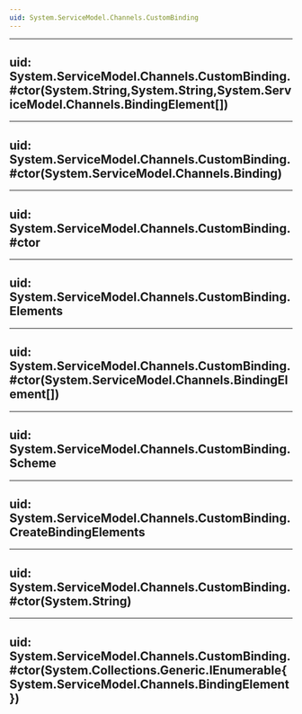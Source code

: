 ```yaml
---
uid: System.ServiceModel.Channels.CustomBinding
---
```


---
uid: System.ServiceModel.Channels.CustomBinding.#ctor(System.String,System.String,System.ServiceModel.Channels.BindingElement[])
---

---
uid: System.ServiceModel.Channels.CustomBinding.#ctor(System.ServiceModel.Channels.Binding)
---

---
uid: System.ServiceModel.Channels.CustomBinding.#ctor
---

---
uid: System.ServiceModel.Channels.CustomBinding.Elements
---

---
uid: System.ServiceModel.Channels.CustomBinding.#ctor(System.ServiceModel.Channels.BindingElement[])
---

---
uid: System.ServiceModel.Channels.CustomBinding.Scheme
---

---
uid: System.ServiceModel.Channels.CustomBinding.CreateBindingElements
---

---
uid: System.ServiceModel.Channels.CustomBinding.#ctor(System.String)
---

---
uid: System.ServiceModel.Channels.CustomBinding.#ctor(System.Collections.Generic.IEnumerable{System.ServiceModel.Channels.BindingElement})
---
